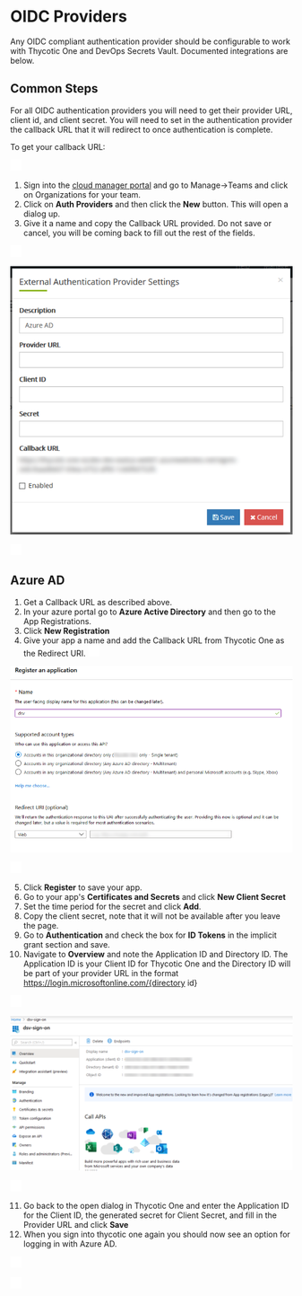 [title]: # (Azure AD Example)
[tags]: # (DevOps Secrets Vault,DSV,)
[priority]: # (5750)

# OIDC Providers

Any OIDC compliant authentication provider should be configurable to work with Thycotic One and DevOps Secrets Vault. Documented integrations are below.

## Common Steps

For all OIDC authentication providers you will need to get their provider URL, client id, and client secret. You will need to set in the authentication provider the callback URL that it will redirect to once authentication is complete.  

To get your callback URL:

![](./images/spacer.png)

1. Sign into the [cloud manager portal](https://portal.thycotic.com) and go to Manage->Teams and click on Organizations for your team.
2. Click on **Auth Providers** and then click the **New** button. This will open a dialog up. 
3. Give it a name and copy the Callback URL provided. Do not save or cancel, you will be coming back to fill out the rest of the fields.

![](./images/spacer.png)

![](./images/azure-ad-cmsetup.png)

![](./images/spacer.png)

## Azure AD

1. Get a Callback URL as described above.
2. In your azure portal go to **Azure Active Directory** and then go to the App Registrations.
3. Click **New Registration**
4. Give your app a name and add the Callback URL from Thycotic One as the Redirect URI.
![](./images/spacer.png)

![](./images/azure-appsetup.png)

![](./images/spacer.png)

5. Click **Register** to save your app.
6. Go to your app's **Certificates and Secrets**  and click **New Client Secret**
7. Set the time period for the secret and click **Add**. 
8. Copy the client secret, note that it will not be available after you leave the page.
9. Go to **Authentication** and check the box for **ID Tokens** in the implicit grant section and save.
10. Navigate to **Overview** and note the Application ID and Directory ID. The Application ID is your Client ID for Thycotic One and the Directory ID will be part of your provider URL in the format https://login.microsoftonline.com/{directory id}

![](./images/spacer.png)

![](./images/azure-ad.png)

![](./images/spacer.png)

11. Go back to the open dialog in Thycotic One and enter the Application ID for the Client ID, the generated secret for Client Secret, and fill in the Provider URL and click **Save**
12. When you sign into thycotic one again you should now see an option for logging in with Azure AD. 

![](./images/spacer.png)

![](./images/spacer.png)
